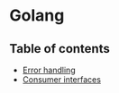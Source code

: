 # Golang

## Table of contents

- [Error handling](error-handling)
- [Consumer interfaces](consumer-interfaces)
